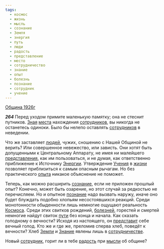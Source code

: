 ```yaml
---
tags:
  - космос
  - жизнь
  - мысль
  - сознание
  - Земля
  - энергия
  - путь
  - люди
  - радость
  - представление
  - место
  - сотрудничество
  - знание
  - опыт
  - болезнь
  - познание
  - сотрудник
  - учение
---
```


[Община 1926г](https://127.0.0.1:4002/agni/1926)

___264___
Перед уходом примите маленькую памятку; она не стеснит путников. [Зная](../../../tags/#[познание](../../../tags/#познание)) [места](../../../tags/#место) нахождения [сотрудников](../../../tags/#[сотрудник](../../../tags/#сотрудник)), вы никогда не останетесь одиноки. Было бы нелепо оставлять [сотрудников](../../../tags/#[сотрудник](../../../tags/#сотрудник)) в неведении.   

Что же заставляет [людей](../../../tags/#люди), чужих, сношению с Нашей Общиной не верить? Или совершенное невежество, или зависть. Они хотят быть допущенными к Центральному Аппарату, не имея ни малейшего [представления](../../../tags/#представление), как им пользоваться, и не думая, как ответственно приближение к Источнику [Энергии](../../../tags/#энергия). Утверждение [Учения](../../../tags/#учение) в [жизни](../../../tags/#жизнь) позволяет приблизиться к самым опасным рычагам. Но без практического [опыта](../../../tags/#опыт) никакое объяснение не поможет.   

Теперь, как можно расширить [сознание](../../../tags/#сознание), если не приложен прошлый опыт? Конечно, может быть озарение, но этот случай за редкостью не перечисляем. Но и опытное [познание](../../../tags/#познание) надо вызвать наружу, иначе оно будет блуждать подобно хлопьям несостоявшихся реакций. Среди монотонности обыденности лишь немногие ощущают реальность [Космоса](../../../tags/#космос). Среди этих свитков рождений, [болезней](../../../tags/#болезнь), горестей и смертей немногие найдут свиток [пути](../../../tags/#путь) без конца и начала. Как сказать голодному о вечности? Исходя из настоящего, он [представит](../../../tags/#представление) себе вечный голод. Кто же и где же, преломив сперва хлеб, поведёт к вечности? Хлеб [Земли](../../../tags/#Земля) и [Знание](../../../tags/#знание) явлены лишь в [сотрудничестве](../../../tags/#сотрудничество).   

Новый [сотрудник](../../../tags/#сотрудник), горит ли в тебе [радость](../../../tags/#радость) при [мысли](../../../tags/#мысль) об общине?   

